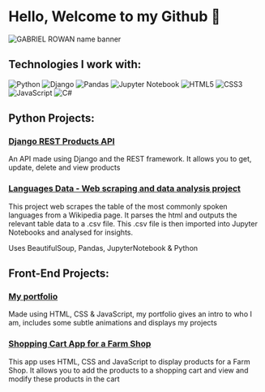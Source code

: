 
# Hello, Welcome to my Github :wave: 

![GABRIEL ROWAN name banner](https://github.com/user-attachments/assets/3281a76b-d4da-499d-b680-85ff5c1ad7b7)

## Technologies I work with: 

![Python](https://img.shields.io/badge/python-3670A0?style=for-the-badge&logo=python&logoColor=ffdd54)
![Django](https://img.shields.io/badge/django-%23092E20.svg?style=for-the-badge&logo=django&logoColor=white)
![Pandas](https://img.shields.io/badge/pandas-%23150458.svg?style=for-the-badge&logo=pandas&logoColor=white)
![Jupyter Notebook](https://img.shields.io/badge/jupyter-%23FA0F00.svg?style=for-the-badge&logo=jupyter&logoColor=white)
![HTML5](https://img.shields.io/badge/html5-%23E34F26.svg?style=for-the-badge&logo=html5&logoColor=white)
![CSS3](https://img.shields.io/badge/css3-%231572B6.svg?style=for-the-badge&logo=css3&logoColor=white)
![JavaScript](https://img.shields.io/badge/javascript-%23323330.svg?style=for-the-badge&logo=javascript&logoColor=%23F7DF1E)
![C#](https://img.shields.io/badge/c%23-%23239120.svg?style=for-the-badge&logo=csharp&logoColor=white)

## Python Projects: 
### [Django REST Products API](https://github.com/gabrielrowan/Django-Products-Rest-API)

An API made using Django and the REST framework. It allows you to get, update, delete and view products

### [Languages Data - Web scraping and data analysis project](https://github.com/gabrielrowan/Foreign-Languages-Analysis)

This project web scrapes the table of the most commonly spoken languages from a Wikipedia page.
It parses the html and outputs the relevant table data to a .csv file.
This .csv file is then imported into Jupyter Notebooks and analysed for insights.

Uses BeautifulSoup, Pandas, JupyterNotebook & Python

## Front-End Projects: 
### [My portfolio](https://github.com/gabrielrowan/Portfolio-2023)

Made using HTML, CSS & JavaScript, my portfolio gives an intro to who I am, includes some subtle animations and displays my projects 

### [Shopping Cart App for a Farm Shop](https://github.com/gabrielrowan/Finleys-Farm-Shop-FE)

This app uses HTML, CSS and JavaScript to display products for a Farm Shop. It allows you to add the products to a shopping cart
and view and modify these products in the cart






